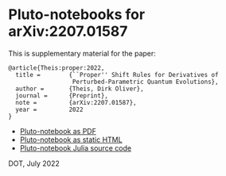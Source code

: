 # Pluto-notebooks for arXiv:2207.01587

This is supplementary material for the paper:

```
@article{Theis:proper:2022,
  title =        {``Proper'' Shift Rules for Derivatives of
                  Perturbed-Parametric Quantum Evolutions},
  author =       {Theis, Dirk Oliver},
  journal =      {Preprint},
  note =         {arXiv:2207.01587},
  year =         2022
}
```

* [Pluto-notebook as PDF](./nyquist-vs-banchi+crooks.jl.pdf)
* [Pluto-notebook as static HTML](./nyquist-vs-banchi+crooks.jl.html)
* [Pluto-notebook Julia source code](nyquist-vs-banchi+crooks.jl)

DOT, July 2022
